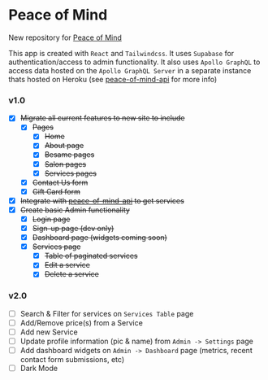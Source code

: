 # Peace of Mind
New repository for [Peace of Mind](https://www.peaceofmindmassagecorpuschristi.com/)

This app is created with `React` and `Tailwindcss`. It uses `Supabase` for authentication/access to admin functionality. It also uses `Apollo GraphQL` to access data hosted on the `Apollo GraphQL Server` in a separate instance thats hosted on Heroku (see [peace-of-mind-api](https://github.com/xaviersalazar/peace-of-mind-api) for more info)

### v1.0
- [x] ~~Migrate all current features to new site to include~~
  - [x] ~~Pages~~
    - [x] ~~Home~~
    - [x] ~~About page~~
    - [x] ~~Besame pages~~
    - [x] ~~Salon pages~~
    - [x] ~~Services pages~~
  - [x] ~~Contact Us form~~
  - [x] ~~Gift Card form~~
- [x] ~~Integrate with [peace-of-mind-api](https://github.com/xaviersalazar/peace-of-mind-api) to get services~~
- [x] ~~Create basic Admin functionality~~
  - [x] ~~Login page~~
  - [x] ~~Sign-up page (dev only)~~
  - [x] ~~Dashboard page (widgets coming soon)~~
  - [x] ~~Services page~~
    - [x] ~~Table of paginated services~~
    - [x] ~~Edit a service~~
    - [x] ~~Delete a service~~

### v2.0
- [ ] Search & Filter for services on `Services Table` page
- [ ] Add/Remove price(s) from a Service
- [ ] Add new Service
- [ ] Update profile information (pic & name) from `Admin -> Settings` page
- [ ] Add dashboard widgets on `Admin -> Dashboard` page (metrics, recent contact form submissions, etc)
- [ ] Dark Mode

